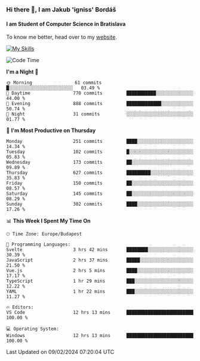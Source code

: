 ### Hi there 👋, I am Jakub 'igniss' Bordáš

#### I am Student of Computer Science in Bratislava
To know me better, head over to my [website](https://bordas.sk).

[![My Skills](https://skillicons.dev/icons?i=js,html,css,figma,svelte,java,kotlin,python,postgresql,typescript,nest,nodejs)](https://bordas.sk)


<!--START_SECTION:waka-->
![Code Time](http://img.shields.io/badge/Code%20Time-1%2C401%20hrs%2036%20mins-blue)

**I'm a Night 🦉** 

```text
🌞 Morning                61 commits          █░░░░░░░░░░░░░░░░░░░░░░░░   03.49 % 
🌆 Daytime                770 commits         ███████████░░░░░░░░░░░░░░   44.00 % 
🌃 Evening                888 commits         █████████████░░░░░░░░░░░░   50.74 % 
🌙 Night                  31 commits          ░░░░░░░░░░░░░░░░░░░░░░░░░   01.77 % 
```
📅 **I'm Most Productive on Thursday** 

```text
Monday                   251 commits         ████░░░░░░░░░░░░░░░░░░░░░   14.34 % 
Tuesday                  102 commits         █░░░░░░░░░░░░░░░░░░░░░░░░   05.83 % 
Wednesday                173 commits         ██░░░░░░░░░░░░░░░░░░░░░░░   09.89 % 
Thursday                 627 commits         █████████░░░░░░░░░░░░░░░░   35.83 % 
Friday                   150 commits         ██░░░░░░░░░░░░░░░░░░░░░░░   08.57 % 
Saturday                 145 commits         ██░░░░░░░░░░░░░░░░░░░░░░░   08.29 % 
Sunday                   302 commits         ████░░░░░░░░░░░░░░░░░░░░░   17.26 % 
```


📊 **This Week I Spent My Time On** 

```text
🕑︎ Time Zone: Europe/Budapest

💬 Programming Languages: 
Svelte                   3 hrs 42 mins       ████████░░░░░░░░░░░░░░░░░   30.39 % 
JavaScript               2 hrs 37 mins       █████░░░░░░░░░░░░░░░░░░░░   21.50 % 
Vue.js                   2 hrs 5 mins        ████░░░░░░░░░░░░░░░░░░░░░   17.17 % 
TypeScript               1 hr 29 mins        ███░░░░░░░░░░░░░░░░░░░░░░   12.22 % 
YAML                     1 hr 22 mins        ███░░░░░░░░░░░░░░░░░░░░░░   11.27 % 

🔥 Editors: 
VS Code                  12 hrs 13 mins      █████████████████████████   100.00 % 

💻 Operating System: 
Windows                  12 hrs 13 mins      █████████████████████████   100.00 % 
```


 Last Updated on 09/02/2024 07:20:04 UTC
<!--END_SECTION:waka-->
